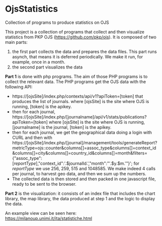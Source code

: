 # OjsStatistics
Collection of programs to produce statistics on OJS

This project is a collection of programs that collect and then visualize statistics from PKP OJS (https://github.com/pkp/ojs).
It is composed of two main parts: 
1) the first part collects the data and prepares the data files. This part runs asynch, that means it is deferred periodically. We make it run, for example, once in a month.
2) the second part visualizes the data

**Part 1** is done with php programs. The aim of those PHP programs is to collect the relevant data. 
The PHP programs get the OJS data with the following API:
* https://[ojsSite]/index.php/contexts/api/v1?apiToken=[token] that produces the list of journals. where [ojsSite] is the site where OJS is running, [token] is the apikey.
* then for each journal, https://[ojsSite]/index.php/[journalname]/api/v1/stats/publications?apiToken=[token] where [ojsSite] is the site where OJS is running, [journalname] is the journal, [token] is the apikey.
* then for each journal, we get the geographical data doing a login with CURL and then with https://[ojsSite]/index.php/[journal]/management/tools/generateReport?metricType=ojs::counter&columns[]=assoc_type&columns[]=context_id&columns[]=city&columns[]=country_id&columns[]=month&filters={"assoc_type":[*reportType*],"context_id":'.$journalId.',"month":"'.$y.$m.'"}';  for *reportType* we use 256, 259, 515 and 1048585. We make indeed 4 calls per journal, to harvest geo data,  and then we sum up the numbers.
* The collected data is then stored and then packed in one javascript file, ready to be sent to the browser. 

**Part 2** is the visualization: it consists of an index file that includes the chart library, the map library, the data produced at step 1 and the logic to display the data. 

An example view can be seen here: https://milanoup.unimi.it/ita/statistiche.html
